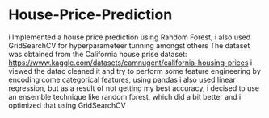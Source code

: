 # House-Price-Prediction
i Implemented a house price prediction using Random Forest, i also used GridSearchCV for hyperparameteer tunning amongst others 
The dataset was obtained from the California house prise dataset: https://www.kaggle.com/datasets/camnugent/california-housing-prices
i viewed the datac cleaned it and try to perform some feature engineering by encoding come categorical features, using pandas
i also used linear regression, but as a result of not getting my best accuracy, i decised to use an ensemble technique like random forest, which did a bit better and i optimized that using GridSearchCV

